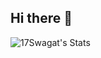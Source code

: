 ## Hi there 👋
![17Swagat's Stats](https://github-readme-stats.vercel.app/api?username=17Swagat&theme=vue-dark&show_icons=true&hide_border=true&count_private=true)

<!-- [![17Swagat's GitHub stats](https://github-readme-stats.vercel.app/api?username=17Swagat&show_icons=true&theme=radical)](https://github.com/17Swagat/github-readme-stats) ->

<!--
**17Swagat/17Swagat** is a ✨ _special_ ✨ repository because its `README.md` (this file) appears on your GitHub profile.

Here are some ideas to get you started:

- 🔭 I’m currently working on ...
- 🌱 I’m currently learning ...
- 👯 I’m looking to collaborate on ...
- 🤔 I’m looking for help with ...
- 💬 Ask me about ...
- 📫 How to reach me: ...
- 😄 Pronouns: ...
- ⚡ Fun fact: ...
-->
